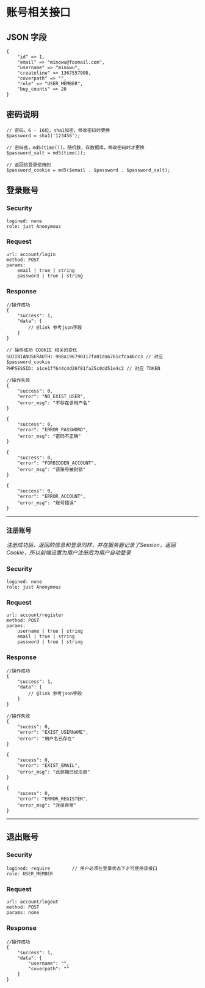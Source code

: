# 账号相关接口

## JSON 字段

	{
		"id" => 1,
		"email" => "minowu@foxmail.com",
		"username" => "minowu",
		"createline" => 1367557908,
		"coverpath" => "",
		"role" => "USER_MEMBER",
		"buy_counts" => 20
	}

## 密码说明

	// 密码，6 - 16位，sha1加密，修改密码时更换
	$password = sha1('123456');

	// 密码盐，md5(time())，随机数，存数据库，修改密码时才更换
	$password_salt = md5(time());

	// 返回给登录使用的
	$password_cookie = md5($email . $password . $password_salt);

## 登录账号

### Security

	logined: none
	role: just Anonymous

### Request

	url: account/login
	method: POST
	params:
		email | true | string
		password | true | string

### Response

	//操作成功
	{
		"success": 1,
		"data": {
			// @link 参考json字段
		}
	}

	// 操作成功 COOKIE 相关的变化
	SUIIBIANUSERAUTH: 908a196790117fa01da6761cfca46cc3 // 对应 $password_cookie
	PHPSESSID: a1ce1ff644c4d26f81fa25c0dd51e4c2 // 对应 TOKEN

	//操作失败
	{
		"success": 0,
		"error": "NO_EXIST_USER",
		"error_msg": "不存在该用户名"
	}

	{
		"success": 0,
		"error": "ERROR_PASSWORD",
		"error_msg": "密码不正确"
	}

	{
		"success": 0,
		"error": "FORBIDDEN_ACCOUNT",
		"error_msg": "该账号被封锁"
	}

	{
		"success": 0,
		"error": "ERROR_ACCOUNT",
		"error_msg": "账号错误"
	}

---

### 注册账号

*注册成功后，返回的信息和登录同样，并在服务器记录了Session，返回Cookie，所以前端设置为用户注册后为用户自动登录*

### Security

	logined: none
	role: just Anonymous

### Request

	url: account/register
	method: POST
	params:
		username | true | string
		email | true | string
		password | true | string

### Response

	//操作成功
	{
		"success": 1,
		"data": {
			// @link 参考json字段
		}
	}

	//操作失败
	{
		"sucess": 0,
		"error": "EXIST_USERNAME",
		"error": "用户名已存在"
	}

	{
		"sucess": 0,
		"error": "EXIST_EMAIL",
		"error_msg": "此邮箱已经注册"
	}

	{
		"sucess": 0,
		"error": "ERROR_REGISTER",
		"error_msg": "注册异常"
	}

---

## 退出账号

### Security

	logined: require		// 用户必须在登录状态下才可使用该接口
	role: USER_MEMBER

### Request

	url: account/logout
	method: POST
	params: none

### Response

	//操作成功
	{
		"success": 1,
		"data": {
			"username": "",
			"coverpath": ""
		}
	}
